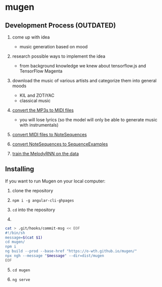 # mugen

## Development Process (OUTDATED)

1.  come up with idea

    -   music generation based on mood

2.  research possible ways to implement the idea

    -   from background knowledge we knew about tensorflow.js and TensorFlow Magenta

3.  download the music of various artists and categorize them into general moods

    -   KIL and ZOTiYAC
    -   classical music

4.  [convert the MP3s to MIDI files](https://www.bearaudiotool.com/mp3-to-midi)

    -   you will lose lyrics (so the model will only be able to generate music with instrumentals)

5.  [convert MIDI files to NoteSequences](https://github.com/tensorflow/magenta/blob/master/magenta/scripts/README.md)

6.  [convert NoteSequences to SequenceExamples](https://github.com/tensorflow/magenta/tree/master/magenta/models/melody_rnn#create-sequenceexamples)

7.  [train the MelodyRNN on the data](https://github.com/tensorflow/magenta/tree/master/magenta/models/melody_rnn#train-and-evaluate-the-model)

## Installing

If you want to run Mugen on your local computer:

1.  clone the repository

2.  `npm i -g angular-cli-ghpages`

3.  `cd` into the repository

4.  

```bash
cat > .git/hooks/commit-msg << EOF
#!/bin/sh
message=$(cat $1)
cd mugen/
npm i
ng build --prod --base-href "https://o-wth.github.io/mugen/"
npx ngh --message "$message" --dir=dist/mugen
EOF
```

5.  `cd mugen`

6.  `ng serve`
